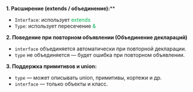 **1. Расширение (extends / объединение):****
- `Interface`: использует <font color="#00b050">extends</font>
- `Type`: использует пересечение <font color="#00b050">&</font>

**2. Поведение при повторном объявлении (Объединение деклараций)**
- `interface` объединяется автоматически при повторной декларации.
- `type` не объединяется — будет ошибка при повторном объявлении.

**3. Поддержка примитивов и union:**
- `type` — может описывать union, примитивы, кортежи и др.
- `interface` — только объекты и класс.
